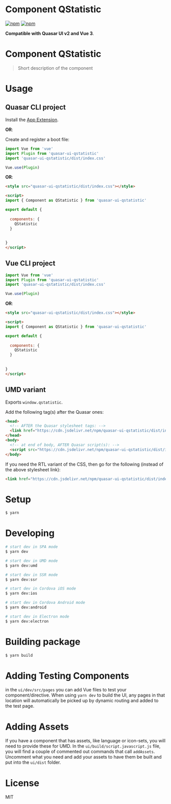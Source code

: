 # Component QStatistic

[![npm](https://img.shields.io/npm/v/quasar-ui-qstatistic.svg?label=quasar-ui-qstatistic)](https://www.npmjs.com/package/quasar-ui-qstatistic)
[![npm](https://img.shields.io/npm/dt/quasar-ui-qstatistic.svg)](https://www.npmjs.com/package/quasar-ui-qstatistic)

**Compatible with Quasar UI v2 and Vue 3**.


# Component QStatistic
> Short description of the component




# Usage

## Quasar CLI project


Install the [App Extension](../app-extension).

**OR**:


Create and register a boot file:

```js
import Vue from 'vue'
import Plugin from 'quasar-ui-qstatistic'
import 'quasar-ui-qstatistic/dist/index.css'

Vue.use(Plugin)
```

**OR**:

```html
<style src="quasar-ui-qstatistic/dist/index.css"></style>

<script>
import { Component as QStatistic } from 'quasar-ui-qstatistic'

export default {
  
  components: {
    QStatistic
  }
  
  
}
</script>
```

## Vue CLI project

```js
import Vue from 'vue'
import Plugin from 'quasar-ui-qstatistic'
import 'quasar-ui-qstatistic/dist/index.css'

Vue.use(Plugin)
```

**OR**:

```html
<style src="quasar-ui-qstatistic/dist/index.css"></style>

<script>
import { Component as QStatistic } from 'quasar-ui-qstatistic'

export default {
  
  components: {
    QStatistic
  }
  
  
}
</script>
```

## UMD variant

Exports `window.qstatistic`.

Add the following tag(s) after the Quasar ones:

```html
<head>
  <!-- AFTER the Quasar stylesheet tags: -->
  <link href="https://cdn.jsdelivr.net/npm/quasar-ui-qstatistic/dist/index.min.css" rel="stylesheet" type="text/css">
</head>
<body>
  <!-- at end of body, AFTER Quasar script(s): -->
  <script src="https://cdn.jsdelivr.net/npm/quasar-ui-qstatistic/dist/index.umd.min.js"></script>
</body>
```
If you need the RTL variant of the CSS, then go for the following (instead of the above stylesheet link):
```html
<link href="https://cdn.jsdelivr.net/npm/quasar-ui-qstatistic/dist/index.rtl.min.css" rel="stylesheet" type="text/css">
```

# Setup
```bash
$ yarn
```

# Developing
```bash
# start dev in SPA mode
$ yarn dev

# start dev in UMD mode
$ yarn dev:umd

# start dev in SSR mode
$ yarn dev:ssr

# start dev in Cordova iOS mode
$ yarn dev:ios

# start dev in Cordova Android mode
$ yarn dev:android

# start dev in Electron mode
$ yarn dev:electron
```

# Building package
```bash
$ yarn build
```

# Adding Testing Components
in the `ui/dev/src/pages` you can add Vue files to test your component/directive. When using `yarn dev` to build the UI, any pages in that location will automatically be picked up by dynamic routing and added to the test page.

# Adding Assets
If you have a component that has assets, like language or icon-sets, you will need to provide these for UMD. In the `ui/build/script.javascript.js` file, you will find a couple of commented out commands that call `addAssets`. Uncomment what you need and add your assets to have them be built and put into the `ui/dist` folder.

# License
MIT 
